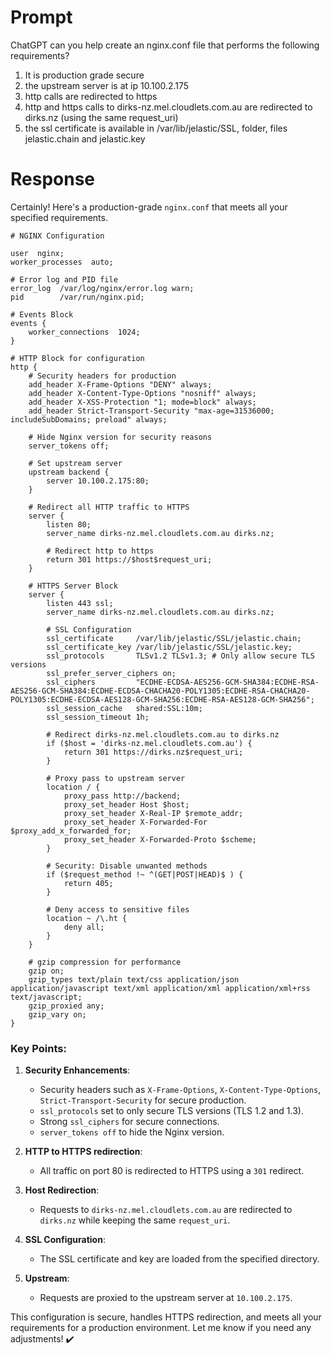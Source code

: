 # Prompt
ChatGPT can you help create an nginx.conf file that performs the following requirements? 
1. It is production grade secure
2. the upstream server is at ip 10.100.2.175
3. http calls are redirected to https
4. http and https calls to dirks-nz.mel.cloudlets.com.au are redirected to dirks.nz (using the same request_uri)
5. the ssl certificate is available in /var/lib/jelastic/SSL, folder, files jelastic.chain and jelastic.key

# Response

Certainly! Here's a production-grade `nginx.conf` that meets all your specified requirements.

```nginx
# NGINX Configuration

user  nginx;
worker_processes  auto;

# Error log and PID file
error_log  /var/log/nginx/error.log warn;
pid        /var/run/nginx.pid;

# Events Block
events {
    worker_connections  1024;
}

# HTTP Block for configuration
http {
    # Security headers for production
    add_header X-Frame-Options "DENY" always;
    add_header X-Content-Type-Options "nosniff" always;
    add_header X-XSS-Protection "1; mode=block" always;
    add_header Strict-Transport-Security "max-age=31536000; includeSubDomains; preload" always;
    
    # Hide Nginx version for security reasons
    server_tokens off;

    # Set upstream server
    upstream backend {
        server 10.100.2.175:80;
    }

    # Redirect all HTTP traffic to HTTPS
    server {
        listen 80;
        server_name dirks-nz.mel.cloudlets.com.au dirks.nz;

        # Redirect http to https
        return 301 https://$host$request_uri;
    }

    # HTTPS Server Block
    server {
        listen 443 ssl;
        server_name dirks-nz.mel.cloudlets.com.au dirks.nz;

        # SSL Configuration
        ssl_certificate     /var/lib/jelastic/SSL/jelastic.chain;
        ssl_certificate_key /var/lib/jelastic/SSL/jelastic.key;
        ssl_protocols       TLSv1.2 TLSv1.3; # Only allow secure TLS versions
        ssl_prefer_server_ciphers on;
        ssl_ciphers         "ECDHE-ECDSA-AES256-GCM-SHA384:ECDHE-RSA-AES256-GCM-SHA384:ECDHE-ECDSA-CHACHA20-POLY1305:ECDHE-RSA-CHACHA20-POLY1305:ECDHE-ECDSA-AES128-GCM-SHA256:ECDHE-RSA-AES128-GCM-SHA256";
        ssl_session_cache   shared:SSL:10m;
        ssl_session_timeout 1h;

        # Redirect dirks-nz.mel.cloudlets.com.au to dirks.nz
        if ($host = 'dirks-nz.mel.cloudlets.com.au') {
            return 301 https://dirks.nz$request_uri;
        }

        # Proxy pass to upstream server
        location / {
            proxy_pass http://backend;
            proxy_set_header Host $host;
            proxy_set_header X-Real-IP $remote_addr;
            proxy_set_header X-Forwarded-For $proxy_add_x_forwarded_for;
            proxy_set_header X-Forwarded-Proto $scheme;
        }

        # Security: Disable unwanted methods
        if ($request_method !~ ^(GET|POST|HEAD)$ ) {
            return 405;
        }

        # Deny access to sensitive files
        location ~ /\.ht {
            deny all;
        }
    }

    # gzip compression for performance
    gzip on;
    gzip_types text/plain text/css application/json application/javascript text/xml application/xml application/xml+rss text/javascript;
    gzip_proxied any;
    gzip_vary on;
}
```

### Key Points:
1. **Security Enhancements**:
   - Security headers such as `X-Frame-Options`, `X-Content-Type-Options`, `Strict-Transport-Security` for secure production.
   - `ssl_protocols` set to only secure TLS versions (TLS 1.2 and 1.3).
   - Strong `ssl_ciphers` for secure connections.
   - `server_tokens off` to hide the Nginx version.
   
2. **HTTP to HTTPS redirection**:
   - All traffic on port 80 is redirected to HTTPS using a `301` redirect.

3. **Host Redirection**:
   - Requests to `dirks-nz.mel.cloudlets.com.au` are redirected to `dirks.nz` while keeping the same `request_uri`.

4. **SSL Configuration**:
   - The SSL certificate and key are loaded from the specified directory.

5. **Upstream**:
   - Requests are proxied to the upstream server at `10.100.2.175`.

This configuration is secure, handles HTTPS redirection, and meets all your requirements for a production environment. Let me know if you need any adjustments! ✔️